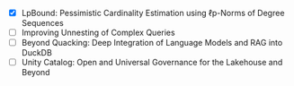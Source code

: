 - [x] LpBound: Pessimistic Cardinality Estimation using ℓp-Norms of Degree Sequences
- [ ] Improving Unnesting of Complex Queries
- [ ] Beyond Quacking: Deep Integration of Language Models and RAG into DuckDB
- [ ] Unity Catalog: Open and Universal Governance for the Lakehouse and Beyond
